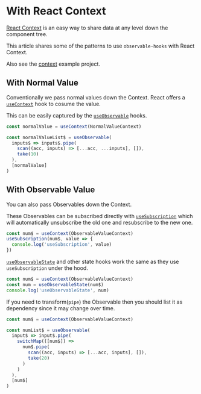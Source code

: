 # With React Context

[React Context](https://reactjs.org/docs/context.html) is an easy way to share data at any level down the component tree.

This article shares some of the patterns to use `observable-hooks` with React Context.

Also see the [context](/examples/context.html) example project.

## With Normal Value

Conventionally we pass normal values down the Context. React offers a [`useContext`](https://reactjs.org/docs/hooks-reference.html#usecontext) hook to cosume the value.

This can be easily captured by the [`useObservable`](./README/md#useobservable) hooks.

```javascript
const normalValue = useContext(NormalValueContext)

const normalValueList$ = useObservable(
  inputs$ => inputs$.pipe(
    scan((acc, inputs) => [...acc, ...inputs], []),
    take(10)
  ),
  [normalValue]
)
```

## With Observable Value

You can also pass Observables down the Context.

These Observables can be subscribed directly with [`useSubscription`](./README/md#usesubscription) which will automatically unsubscribe the old one and resubscribe to the new one.

```javascript
const num$ = useContext(ObservableValueContext)
useSubscription(num$, value => {
  console.log('useSubscription', value)
})
```

[`useObservableState`](./README/md#useobservablestate) and other state hooks work the same as they use `useSubscription` under the hood.

```javascript
const num$ = useContext(ObservableValueContext)
const num = useObservableState(num$)
console.log('useObservableState', num)
```

If you need to transform(`pipe`) the Observable then you should list it as dependency since it may change over time.

```javascript
const num$ = useContext(ObservableValueContext)

const numList$ = useObservable(
  input$ => input$.pipe(
    switchMap(([num$]) =>
      num$.pipe(
        scan((acc, inputs) => [...acc, inputs], []),
        take(20)
      )
    )
  ),
  [num$]
)
```
